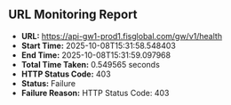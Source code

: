 ## URL Monitoring Report

- **URL:** https://api-gw1-prod1.fisglobal.com/gw/v1/health
- **Start Time:** 2025-10-08T15:31:58.548403
- **End Time:** 2025-10-08T15:31:59.097968
- **Total Time Taken:** 0.549565 seconds
- **HTTP Status Code:** 403
- **Status:** Failure
- **Failure Reason:** HTTP Status Code: 403
